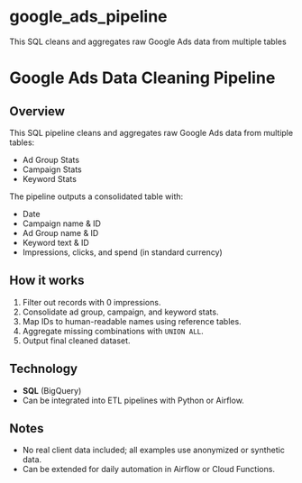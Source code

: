 # google_ads_pipeline
This SQL cleans and aggregates raw Google Ads data from multiple tables

# Google Ads Data Cleaning Pipeline

## Overview
This SQL pipeline cleans and aggregates raw Google Ads data from multiple tables:
- Ad Group Stats
- Campaign Stats
- Keyword Stats

The pipeline outputs a consolidated table with:
- Date
- Campaign name & ID
- Ad Group name & ID
- Keyword text & ID
- Impressions, clicks, and spend (in standard currency)

## How it works
1. Filter out records with 0 impressions.
2. Consolidate ad group, campaign, and keyword stats.
3. Map IDs to human-readable names using reference tables.
4. Aggregate missing combinations with `UNION ALL`.
5. Output final cleaned dataset.

## Technology
- **SQL** (BigQuery)
- Can be integrated into ETL pipelines with Python or Airflow.
 

## Notes
- No real client data included; all examples use anonymized or synthetic data.
- Can be extended for daily automation in Airflow or Cloud Functions.
